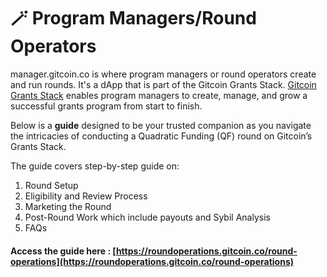 # 🪄 Program Managers/Round Operators

manager.gitcoin.co is where program managers or round operators create and run rounds. It's a dApp that is part of the Gitcoin Grants Stack. [Gitcoin Grants Stack](https://www.gitcoin.co/grants-stack) enables program managers to create, manage, and grow a successful grants program from start to finish.

Below is a **guide** designed to be your trusted companion as you navigate the intricacies of conducting a Quadratic Funding (QF) round on Gitcoin’s Grants Stack.

The guide covers step-by-step guide on:

1. Round Setup
2. Eligibility and Review Process&#x20;
3. Marketing the Round
4. Post-Round Work which include payouts and Sybil Analysis
5. FAQs

#### Access the guide here : [https://roundoperations.gitcoin.co/round-operations](https://roundoperations.gitcoin.co/round-operations)
